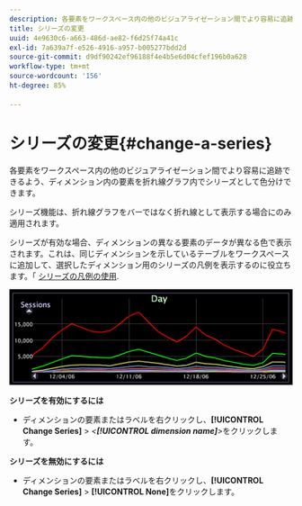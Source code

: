 ```yaml
---
description: 各要素をワークスペース内の他のビジュアライゼーション間でより容易に追跡できるよう、ディメンション内の要素を折れ線グラフ内でシリーズとして色分けできます。
title: シリーズの変更
uuid: 4e9630c6-a663-486d-ae82-f6d25f74a41c
exl-id: 7a639a7f-e526-4916-a957-b005277bdd2d
source-git-commit: d9df90242ef96188f4e4b5e6d04cfef196b0a628
workflow-type: tm+mt
source-wordcount: '156'
ht-degree: 85%

---
```


# シリーズの変更{#change-a-series}

各要素をワークスペース内の他のビジュアライゼーション間でより容易に追跡できるよう、ディメンション内の要素を折れ線グラフ内でシリーズとして色分けできます。

シリーズ機能は、折れ線グラフをバーではなく折れ線として表示する場合にのみ適用されます。

シリーズが有効な場合、ディメンションの異なる要素のデータが異なる色で表示されます。これは、同じディメンションを示しているテーブルをワークスペースに追加して、選択したディメンション用のシリーズの凡例を表示するのに役立ちます。「 [シリーズの凡例の使用](../../../../home/c-get-started/c-analysis-vis/c-tables/c-srs-leg.md#concept-c48042a705524bc4b63cd6f24874cc12).

![](assets/vis_LineGraph_Series.png)

**シリーズを有効にするには**

* ディメンションの要素またはラベルを右クリックし、**[!UICONTROL Change Series]** > *&lt;**[!UICONTROL dimension name]**>*&#x200B;をクリックします。

**シリーズを無効にするには**

* ディメンションの要素またはラベルを右クリックし、**[!UICONTROL Change Series]** > **[!UICONTROL None]**&#x200B;をクリックします。
